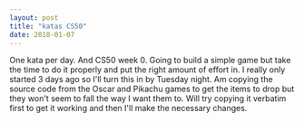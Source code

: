 ```yaml
---
layout: post
title: "katas CS50"
date: 2018-01-07
---
```


One kata per day.
And CS50 week 0. 
Going to build a simple game but take the time to do it properly and put the right amount of effort in. I really only started 3 days ago so I'll turn this in by Tuesday night. Am copying the source code from the Oscar and Pikachu games to get the items to drop but they won't seem to fall the way I want them to. Will try copying it verbatim first to get it working and then I'll make the necessary changes.